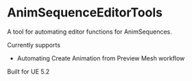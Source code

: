 # AnimSequenceEditorTools
 
A tool for automating editor functions for AnimSequences.

Currently supports
- Automating Create Animation from Preview Mesh workflow

Built for UE 5.2
